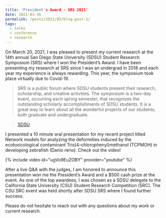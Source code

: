 ```yaml
---
title: 'President's Award - SRS 2021'
date: 2021-03-26
permalink: /posts/2021/03/blog-post-1/
tags:
  - talks
  - conference
  - research
---
```


On March 20, 2021, I was pleased to present my current research at the 14th annual San Diego State University (SDSU) Student Research Symposium (SRS) where I won the President’s Award. I have been presenting my research at SRS since I was an undergrad in 2018 and each year my experience is always rewarding. This year, the symposium took place virtually due to Covid-19.

> SRS is a public forum where SDSU students present their research, scholarship, and creative activities. The symposium is a two-day event, occurring each spring semester, that recognizes the outstanding scholarly accomplishments of SDSU students. It is a great way to learn about all the wonderful projects of our students, both graduate and undergraduate.

> [SDSU](https://research.sdsu.edu/sdsu_student_symposium)

I presented a 10 minute oral presentation for my recent project titled Network models for analyzing the deformities induced by the ecotoxicological contaminant Tris(4-chlorophenyl)methanol (TCPMOH) in developing zebrafish (Danio rerio). Check out the video!

{% include video id="ugVo9EuZOBY" provider="youtube" %}

After a live Q&A with the judges, I am honored to announce this presentation won me the President’s Award and a $500 cash prize at the event. As one of the top awardees, I was chosen as a SDSU delegate to the California State University (CSU) Student Research Competition (SRC). The CSU SRC event was held shortly after SDSU SRS where I found further success.

Please do not hesitate to reach out with any questions about my work or current research.